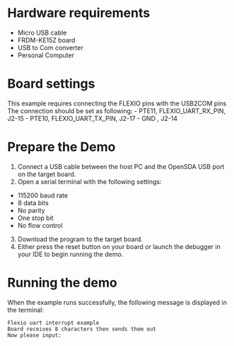 Hardware requirements
=====================
- Micro USB cable
- FRDM-KE15Z board
- USB to Com converter
- Personal Computer

Board settings
==============
This example requires connecting the FLEXIO pins with the USB2COM pins
The connection should be set as following:
    - PTE11, FLEXIO_UART_RX_PIN, J2-15
    - PTE10, FLEXIO_UART_TX_PIN, J2-17
    -        GND               , J2-14

Prepare the Demo
================
1.  Connect a USB cable between the host PC and the OpenSDA USB port on the target board.
2.  Open a serial terminal with the following settings:
   - 115200 baud rate
   - 8 data bits
   - No parity
   - One stop bit
   - No flow control
3. Download the program to the target board.
4. Either press the reset button on your board or launch the debugger in your IDE to begin running the demo.

Running the demo
================
When the example runs successfully, the following message is displayed in the terminal:

~~~~~~~~~~~~~~~~~~~~~
Flexio uart interrupt example
Board receives 8 characters then sends them out
Now please input:
~~~~~~~~~~~~~~~~~~~~~

